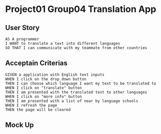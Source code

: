 # Project01 Group04 Translation App

## User Story
```
AS A programmer
I WANT to translate a text into different languages
SO THAT I can communicate with my teammate from other countries
```

## Acceptain Criterias
```
GIVEN a application with English text inputs
WHEN I click on the drop down button
THEN I can choose which language I want my text to be translated to
WHEN I click on "translate" button
THEN I am presented with the translated text to other languages
WHEN I click on "more info" button
THEN I am presented with a list of near by language schools
WHEN I refresh the page
THEN the page will be cleared
```

## Mock Up
